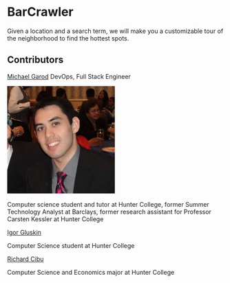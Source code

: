 # BarCrawler

Given a location and a search term, we will make you a customizable tour of the neighborhood to find the hottest spots.

## Contributors

[Michael Garod](http://github.com/mgarod) DevOps, Full Stack Engineer

![alt text](https://github.com/mgarod/mgarod.github.io/blob/master/images/self.png)

Computer science student and tutor at Hunter College, former Summer Technology Analyst at Barclays, former research assistant for Professor Carsten Kessler at Hunter College

[Igor Gluskin](http://github.com/igorgluskin)

Computer Science student at Hunter College 

[Richard Cibu](http://github.com/r1chc)

Computer Science and Economics major at Hunter College
